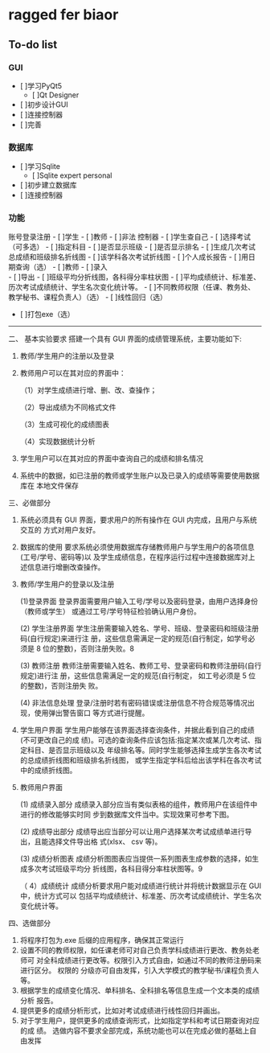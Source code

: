 # ragged fer biaor

## To-do list 
### GUI
- [ ]学习PyQt5
    - [ ]Qt Designer
- [ ]初步设计GUI
- [ ]连接控制器
- [ ]完善
### 数据库
- [ ]学习Sqlite
    - [ ]Sqlite expert personal
- [ ]初步建立数据库
- [ ]连接控制器
### 功能
账号登录注册
    - [ ]学生
    - [ ]教师
    - [ ]非法
控制器
    - [ ]学生查自己
        - [ ]选择考试（可多选）
        - [ ]指定科目
        - [ ]是否显示班级
        - [ ]是否显示排名
        - [ ]生成几次考试总成绩和班级排名折线图
        - [ ]该学科各次考试折线图
        - [ ]个人成长报告
        - [ ]用日期查询（选）
    - [ ]教师
        - [ ]录入    
        - [ ]导出
        - [ ]班级平均分折线图，各科得分率柱状图
        - [ ]平均成绩统计、标准差、历次考试成绩统计、学生名次变化统计等。
        - [ ]不同教师权限（任课、教务处、教学秘书、课程负责人）（选）
        - [ ]线性回归（选）

 - [ ]打包exe（选）


---
二、 基本实验要求
搭建一个具有 GUI 界面的成绩管理系统，主要功能如下:
1. 教师/学生用户的注册以及登录
2. 教师用户可以在其对应的界面中：

    （1）对学生成绩进行增、删、改、查操作；

    （2）导出成绩为不同格式文件

    （3）生成可视化的成绩图表

    （4）实现数据统计分析
3. 学生用户可以在其对应的界面中查询自己的成绩和排名情况
4. 系统中的数据，如已注册的教师或学生账户以及已录入的成绩等需要使用数据库在
本地文件保存

三、必做部分
1. 系统必须具有 GUI 界面，要求用户的所有操作在 GUI 内完成，且用户与系统交互的
方式对用户友好。
2. 数据库的使用
要求系统必须使用数据库存储教师用户与学生用户的各项信息(工号/学号、密码等)以
及学生成绩信息，在程序运行过程中连接数据库对上述信息进行增删改查操作。
3. 教师/学生用户的登录以及注册

    (1)登录界面
登录界面需要用户输入工号/学号以及密码登录，由用户选择身份（教师或学生）
或通过工号/学号特征检验确认用户身份。

    (2) 学生注册界面
学生注册需要输入姓名、学号、班级、登录密码和班级注册码(自行规定)来进行注
册，这些信息需满足一定的规范(自行制定，如学号必须是 8 位的整数)，否则注册失败。8

    (3) 教师注册
教师注册需要输入姓名、教师工号、登录密码和教师注册码(自行规定)进行注
册，这些信息需满足一定的规范(自行制定， 如工号必须是 5 位的整数)，否则注册失
败。

    (4) 非法信息处理
登录/注册时若有密码错误或注册信息不符合规范等情况出现，使用弹出警告窗口
等方式进行提醒。
4. 学生用户界面
学生用户能够在该界面选择查询条件，并据此看到自己的成绩(不可更改自己的成
绩)。可选的查询条件应该包括:指定某次或某几次考试、指定科目、是否显示班级以及
年级排名等。同时学生能够选择生成学生各次考试的总成绩折线图和班级排名折线图，
或学生指定学科后给出该学科在各次考试中的成绩折线图。
5. 教师用户界面

    (1) 成绩录入部分
成绩录入部分应当有类似表格的组件，教师用户在该组件中进行的修改能够实时同
步到数据库文件当中。实现效果可参考下图。

    (2) 成绩导出部分
成绩导出应当部分可以让用户选择某次考试成绩单进行导出，且能选择文件导出格
式(xlsx、 csv 等)。

    (3) 成绩分析图表
成绩分析图图表应当提供一系列图表生成参数的选择，如生成多次考试班级平均分
折线图，各科目得分率柱状图等。9

    （ 4）成绩统计
成绩分析要求用户能对成绩进行统计并将统计数据显示在 GUI 中，统计方式可以
包括平均成绩统计、标准差、历次考试成绩统计、学生名次变化统计等。
    
 四、选做部分
1. 将程序打包为.exe 后缀的应用程序，确保其正常运行
2. 设置不同的教师权限，如任课老师可对自己负责学科成绩进行更改、教务处老师可
对全科成绩进行更改等。权限引入方式自由，如通过不同的教师注册码来进行区分。 权限的
分级亦可自由发挥，引入大学模式的教学秘书/课程负责人等。
3. 根据学生的成绩变化情况、单科排名、全科排名等信息生成一个文本类的成绩分析
报告。
4. 提供更多的成绩分析形式，比如对考试成绩进行线性回归并画出。
5. 对于学生用户，提供更多的成绩查询形式，比如指定学科和考试日期查询对应的成
绩。
选做内容不要求全部完成，系统功能也可以在完成必做的基础上自由发挥